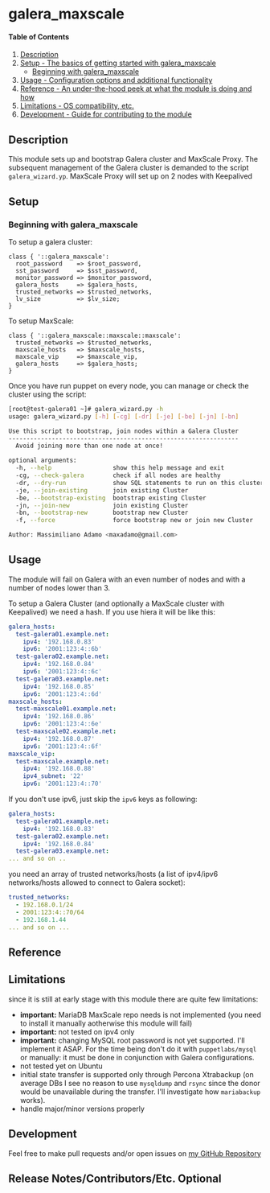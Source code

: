 # galera_maxscale

#### Table of Contents

1. [Description](#description)
1. [Setup - The basics of getting started with galera_maxscale](#setup)
    * [Beginning with galera_maxscale](#beginning-with-galera_maxscale)
1. [Usage - Configuration options and additional functionality](#usage)
1. [Reference - An under-the-hood peek at what the module is doing and how](#reference)
1. [Limitations - OS compatibility, etc.](#limitations)
1. [Development - Guide for contributing to the module](#development)

## Description

This module sets up and bootstrap Galera cluster and MaxScale Proxy.
The subsequent management of the Galera cluster is demanded to the script `galera_wizard.yp`.
MaxScale Proxy will set up on 2 nodes with Keepalived


## Setup

### Beginning with galera_maxscale

To setup a galera cluster:

```puppet
class { '::galera_maxscale':
  root_password    => $root_password,
  sst_password     => $sst_password,
  monitor_password => $monitor_password,
  galera_hosts     => $galera_hosts,
  trusted_networks => $trusted_networks,
  lv_size          => $lv_size;
}
```

To setup MaxScale:
```puppet
class { '::galera_maxscale::maxscale::maxscale':
  trusted_networks => $trusted_networks,
  maxscale_hosts   => $maxscale_hosts,
  maxscale_vip     => $maxscale_vip,
  galera_hosts     => $galera_hosts;
}
```

Once you have run puppet on every node, you can manage or check the cluster using the script:
```sh
[root@test-galera01 ~]# galera_wizard.py -h
usage: galera_wizard.py [-h] [-cg] [-dr] [-je] [-be] [-jn] [-bn]

Use this script to bootstrap, join nodes within a Galera Cluster
----------------------------------------------------------------
  Avoid joining more than one node at once!

optional arguments:
  -h, --help                 show this help message and exit
  -cg, --check-galera        check if all nodes are healthy
  -dr, --dry-run             show SQL statements to run on this cluster
  -je, --join-existing       join existing Cluster
  -be, --bootstrap-existing  bootstrap existing Cluster
  -jn, --join-new            join existing Cluster
  -bn, --bootstrap-new       bootstrap new Cluster
  -f, --force                force bootstrap new or join new Cluster

Author: Massimiliano Adamo <maxadamo@gmail.com>
```

## Usage

The module will fail on Galera with an even number of nodes and with a number of nodes lower than 3.

To setup a Galera Cluster (and optionally a MaxScale cluster with Keepalived) we need a hash. If you use hiera it will be like this:

```yaml
galera_hosts:
  test-galera01.example.net:
    ipv4: '192.168.0.83'
    ipv6: '2001:123:4::6b'
  test-galera02.example.net:
    ipv4: '192.168.0.84'
    ipv6: '2001:123:4::6c'
  test-galera03.example.net:
    ipv4: '192.168.0.85'
    ipv6: '2001:123:4::6d'
maxscale_hosts:
  test-maxscale01.example.net:
    ipv4: '192.168.0.86'
    ipv6: '2001:123:4::6e'
  test-maxscale02.example.net:
    ipv4: '192.168.0.87'
    ipv6: '2001:123:4::6f'
maxscale_vip:
  test-maxscale.example.net:
    ipv4: '192.168.0.88'
    ipv4_subnet: '22'
    ipv6: '2001:123:4::70'
```

If you don't use ipv6, just skip the `ipv6` keys as following:
```yaml
galera_hosts:
  test-galera01.example.net:
    ipv4: '192.168.0.83'
  test-galera02.example.net:
    ipv4: '192.168.0.84'
  test-galera03.example.net:
... and so on ..
```

you need an array of trusted networks/hosts (a list of ipv4/ipv6 networks/hosts allowed to connect to Galera socket):
```yaml
trusted_networks:
  - 192.168.0.1/24
  - 2001:123:4::70/64
  - 192.168.1.44
... and so on ...
```


## Reference



## Limitations

since it is still at early stage with this module there are quite few limitations:
- **important:** MariaDB MaxScale repo needs is not implemented (you need to install it manually aotherwise this module will fail)
- **important:** not tested on ipv4 only
- **important:** changing MySQL root password is not yet supported. I'll implement it ASAP. For the time being don't do it with `puppetlabs/mysql` or manually: it must be done in conjunction with Galera configurations.
- not tested yet on Ubuntu
- initial state transfer is supported only through Percona Xtrabackup (on average DBs I see no reason to use `mysqldump` and `rsync` since the donor would be unavailable during the transfer. I'll investigate how `mariabackup` works).
- handle major/minor versions properly


## Development

Feel free to make pull requests and/or open issues on [my GitHub Repository](https://github.com/maxadamo/galera_maxscale)

## Release Notes/Contributors/Etc. **Optional**
